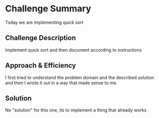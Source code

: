 # Challenge Summary
Today we are implementing quick sort

## Challenge Description
Implement quick sort and then document according to instructions 

## Approach & Efficiency
<!-- What approach did you take? Why? What is the Big O space/time for this approach? -->
I first tried to understand the problem domain and the described solution and then I wrote it out in a way that made sense to me.

## Solution
No "solution" for this one, its to implement a thing that already works 

